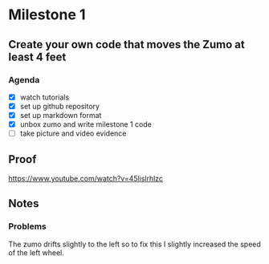 # Milestone 1
## Create your own code that moves the Zumo at least 4 feet
### Agenda
- [x] watch tutorials
- [x] set up github repository
- [x] set up markdown format
- [x] unbox zumo and write milestone 1 code
- [ ] take picture and video evidence

## Proof
https://www.youtube.com/watch?v=45lislrhlzc
## Notes
### Problems
The zumo drifts slightly to the left so to fix this I slightly increased the speed of the left wheel. 

